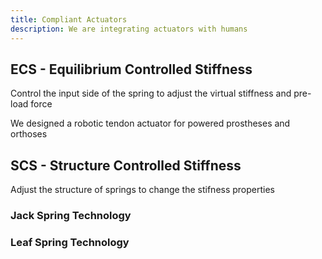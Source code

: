```yaml
---
title: Compliant Actuators
description: We are integrating actuators with humans
---
```


## ECS - Equilibrium Controlled Stiffness

Control the input side of the spring to adjust the virtual stiffness and pre-load force

We designed a robotic tendon actuator for powered prostheses and orthoses

## SCS - Structure Controlled Stiffness

Adjust the structure of springs to change the stifness properties

### Jack Spring Technology

### Leaf Spring Technology
